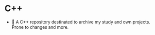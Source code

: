 # C++

- 🧰 A C++ repository destinated to archive my study and own projects. Prone to changes and more.
